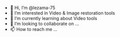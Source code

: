 - 👋 Hi, I’m @lezama-75
- 👀 I’m interested in Video & Image restoration tools
- 🌱 I’m currently learning about Video tools
- 💞️ I’m looking to collaborate on ...
- 📫 How to reach me ...

<!---
lezama-75/lezama-75 is a ✨ special ✨ repository because its `README.md` (this file) appears on your GitHub profile.
You can click the Preview link to take a look at your changes.
--->
